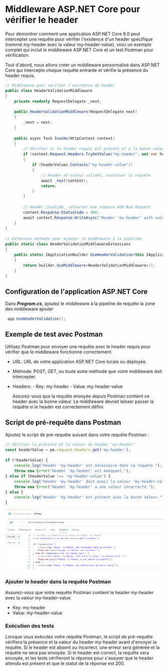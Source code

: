 # Middleware ASP.NET Core pour vérifier le header

Pour démontrer comment une application ASP.NET Core 8.0 peut intercepter une requête pour vérifier l'existence d'un header spécifique (nommé my-header avec la valeur my-header-value), voici un exemple complet qui inclut le middleware ASP.NET Core et un test Postman pour vérification.

Tout d'abord, nous allons créer un middleware personnalisé dans ASP.NET Core qui intercepte chaque requête entrante et vérifie la présence du header requis.

``` csharp
// Middleware pour vérifier l'existence du header
public class HeaderValidationMiddleware
{
    private readonly RequestDelegate _next;

    public HeaderValidationMiddleware(RequestDelegate next)
    {
        _next = next;
    }

    public async Task Invoke(HttpContext context)
    {
        // Vérifier si le header requis est présent et a la bonne valeur
        if (context.Request.Headers.TryGetValue("my-header", out var headerValues))
        {
            if (headerValues.Contains("my-header-value"))
            {
                // Header et valeur valides, continuer la requête
                await _next(context);
                return;
            }
        }

        // Header invalide, retourner une réponse 400 Bad Request
        context.Response.StatusCode = 400;
        await context.Response.WriteAsync("Header 'my-header' with value 'my-header-value' is required.");
    }
}

// Extension méthode pour ajouter le middleware à la pipeline
public static class HeaderValidationMiddlewareExtensions
{
    public static IApplicationBuilder UseHeaderValidation(this IApplicationBuilder builder)
    {
        return builder.UseMiddleware<HeaderValidationMiddleware>();
    }
}

```
## Configuration de l'application ASP.NET Core

Dans ***Program.cs***, ajoutez le middleware à la pipeline de requête la zone des middleware ajouter
``` csharp
 app.UseHeaderValidation();
```


 ## Exemple de test avec Postman

 Utilisez Postman pour envoyer une requête avec le header requis pour vérifier que le middleware fonctionne correctement.

- URL: URL de votre application ASP.NET Core locale ou déployée.
- Méthode: POST, GET, ou toute autre méthode que votre middleware doit intercepter.
- Headers:
      - Key: my-header
      - Value: my-header-value

  Assurez-vous que la requête envoyée depuis Postman contient ce header avec la bonne valeur. Le middleware devrait laisser passer la requête si le header est correctement défini.

## Script de pré-requête dans Postman

Ajoutez le script de pré-requête suivant dans votre requête Postman :

```javascript 
// Vérifier la présence et la valeur du header 'my-header'
const headerValue = pm.request.headers.get('my-header');

if (!headerValue) {
    console.log("Header 'my-header' est nécessaire dans la requête.");
    throw new Error("Header 'my-header' est manquant.");
} else if (headerValue !== 'my-header-value') {
    console.log("Header 'my-header' doit avoir la valeur 'my-header-value'.");
    throw new Error("Header 'my-header' a une valeur incorrecte.");
} else {
    console.log("Header 'my-header' est présent avec la bonne valeur.");
}

```
![Définition des prèscript dans postman](https://github.com/bejaouibechir/WebApiTestExamples/blob/bejaouibechir-header/1.png)


### Ajouter le header dans la requête Postman

Assurez-vous que votre requête Postman contient le header my-header avec la valeur my-header-value

- Key: my-header
- Value: my-header-value

### Exécution des tests
Lorsque vous exécutez votre requête Postman, le script de pré-requête vérifiera la présence et la valeur du header my-header avant d'envoyer la requête. Si le header est absent ou incorrect, une erreur sera générée et la requête ne sera pas envoyée. Si le header est correct, la requête sera envoyée, et les tests vérifieront la réponse pour s'assurer que le header attendu est présent et que le statut de la réponse est 200.

 
